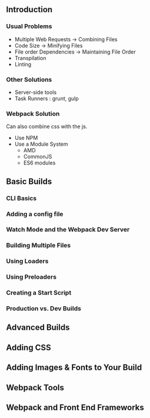 ## Introduction

### Usual Problems

- Multiple Web Requests -> Combining Files
- Code Size -> Minifying Files
- File order Dependencies -> Maintaining File Order
- Transpilation
- Linting

### Other Solutions

- Server-side tools
- Task Runners : grunt, gulp

### Webpack Solution

Can also combine css with the js.

- Use NPM
- Use a Module System
  - AMD
  - CommonJS
  - ES6 modules

## Basic Builds

### CLI Basics
### Adding a config file
### Watch Mode and the Webpack Dev Server
### Building Multiple Files
### Using Loaders
### Using Preloaders
### Creating a Start Script
### Production vs. Dev Builds

## Advanced Builds
## Adding CSS
## Adding Images & Fonts to Your Build
## Webpack Tools
## Webpack and Front End Frameworks

